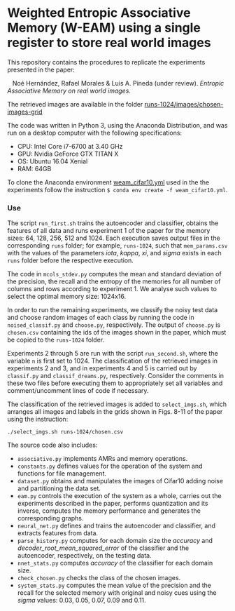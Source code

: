 # Weighted Entropic Associative Memory (W-EAM) using a single register to store real world images

This repository contains the procedures to replicate the experiments presented in the paper:

&nbsp;&nbsp;&nbsp;Noé Hernández, Rafael Morales & Luis A. Pineda (under review). _Entropic Associative Memory on real world images_.

The retrieved images are available in the folder [runs-1024/images/chosen-images-grid](https://github.com/nohernan/W-EAM_Cifar10/blob/main/runs-1024/images/chosen-images-grid)

The code was written in Python 3, using the Anaconda Distribution, and was run on a desktop computer with the following specifications:
* CPU: Intel Core i7-6700 at 3.40 GHz
* GPU: Nvidia GeForce GTX TITAN X
* OS: Ubuntu 16.04 Xenial
* RAM: 64GB

To clone the Anaconda environment [weam_cifar10.yml](https://github.com/nohernan/W-EAM_Cifar10/blob/main/weam_cifar10.yml) used in the the experiments follow the instruction ``$ conda env create -f weam_cifar10.yml``.

### Use

The script ``run_first.sh`` trains the autoencoder and classifier, obtains the features of all data and runs experiment 1 of the paper for the memory sizes: 64, 128, 256, 512 and 1024. Each execution saves output files in the corresponding ``runs`` folder; for example, ``runs-1024``, such that ``mem_params.csv`` with the values of the parameters _iota_, _kappa_, _xi_, and _sigma_ exists in each ``runs`` folder before the respective execution.

The code in ``mcols_stdev.py`` computes the mean and standard deviation of the precision, the recall and the entropy of the memories for all number of columns and rows according to experiment 1. We analyse such values to select the optimal memory size: 1024x16.

In order to run the remaining experiments, we classify the noisy test data and choose random images of each class by running the code in ``noised_classif.py`` and ``choose.py``, respectively. The output of ``choose.py`` is ``chosen.csv`` containing the ids of the images shown in the paper, which must be copied to the ``runs-1024`` folder.

Experiments 2 through 5 are run with the script ``run_second.sh``, where the variable ``n`` is first set to 1024. The classification of the retrieved images in experiments 2 and 3, and in experiments 4 and 5 is carried out by ``classif.py`` and ``classif_dreams.py``, respectively. Consider the comments in these two files before executing them to appropriately set all variables and comment/uncomment lines of code if necessary.

The classification of the retrieved images is added to ``select_imgs.sh``, which arranges all images and labels in the grids shown in Figs. 8-11 of the paper using the instruction:

```./select_imgs.sh runs-1024/chosen.csv```

The source code also includes:
* ``associative.py`` implements AMRs and memory operations.
* ``constants.py`` defines values for the operation of the system and functions for file management.
* ``dataset.py`` obtains and manipulates the images of Cifar10 adding noise and partitioning the data set.
* ``eam.py`` controls the execution of the system as a whole, carries out the experiments described in the paper, performs quantization and its inverse, computes the memory performance and generates the corresponding graphs.
* ``neural_net.py`` defines and trains the autoencoder and classifier, and extracts features from data.
* ``parse_history.py`` computes for each domain size the _accuracy_ and _decoder\_root\_mean\_squared\_error_ of the classifier and the autoencoder, respectively, on the testing data.
* ``nnet_stats.py`` computes _accuracy_ of the classifier for each domain size.
* ``check_chosen.py`` checks the class of the chosen images.
* ``system_stats.py`` computes the mean value of the precision and the recall for the selected memory with original and noisy cues using the _sigma_ values: 0.03, 0.05, 0.07, 0.09 and 0.11.
